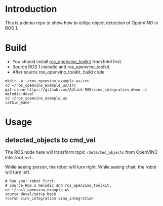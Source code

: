 # Introduction

This is a demo repo to show how to utilize object detection of OpenVINO in ROS 1.

# Build

* You should install [ros_openvino_toolkit](https://github.com/intel/ros_openvino_toolkit) from Intel first.
* Source ROS 1 melodic and ros_openvino_toolkit.
* After source ros_openvino_toolkit, build code
```
mkdir -p ~/ros_openvino_example_ws/src
cd ~/ros_openvino_example_ws/src
git clone https://github.com/Adlink-ROS/vino_integration_demo -b melodic-devel
cd ~/ros_openvino_example_ws
catkin_make
```

# Usage
## detected_objects to cmd_vel

The ROS node here will transform topic `/detected_objects` from OpenVINO into `/cmd_vel`.

While seeing person, the robot will turn right. While seeing chair, the robot will turn left.

```
# Run your robot first.
# Source ROS 1 melodic and ros_openvino_toolkit.
cd ~/ros1_openvino_example_ws
source devel/setup.bash
rosrun vino_integration vino_integration
```
